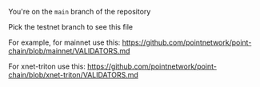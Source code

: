 You're on the `main` branch of the repository

Pick the testnet branch to see this file

For example, for mainnet use this: https://github.com/pointnetwork/point-chain/blob/mainnet/VALIDATORS.md

For xnet-triton use this: https://github.com/pointnetwork/point-chain/blob/xnet-triton/VALIDATORS.md
